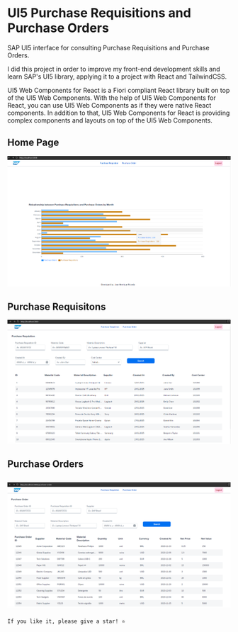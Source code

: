 # UI5 Purchase Requisitions and Purchase Orders

SAP UI5 interface for consulting Purchase Requisitions and Purchase Orders.

I did this project in order to improve my front-end development skills and learn SAP's UI5 library, applying it to a project with React and TailwindCSS.

UI5 Web Components for React is a Fiori compliant React library built on top of the UI5 Web Components. With the help of UI5 Web Components for React, you can use UI5 Web Components as if they were native React components. In addition to that, UI5 Web Components for React is providing complex components and layouts on top of the UI5 Web Components.

## Home Page

![](https://raw.githubusercontent.com/josehenriqueroveda/ui5-prpo/refs/heads/main/public/home-page.png)

## Purchase Requisitons

![](https://raw.githubusercontent.com/josehenriqueroveda/ui5-prpo/refs/heads/main/public/pr-page.png)

## Purchase Orders

![](https://raw.githubusercontent.com/josehenriqueroveda/ui5-prpo/refs/heads/main/public/po-page.png)
---

```
If you like it, please give a star! ⭐
```
